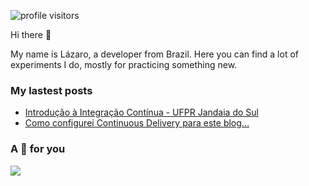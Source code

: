 ![profile visitors](https://visitor-badge.glitch.me/badge?page_id=lazaromenezes.porfile-views)

Hi there 👋

My name is Lázaro, a developer from Brazil. 
Here you can find a lot of experiments I do, mostly for practicing something new.

### My lastest posts
* [Introdução à Integração Contínua - UFPR Jandaia do Sul](http://www.lazarodm.com.br/post/ci-live/)
* [Como configurei Continuous Delivery para este blog...](http://www.lazarodm.com.br/post/blog-continuous-delivery/)

### A 🥠 for you 

![](http://images.lazarodm.com.br/image/fortune?fontSize=15)

<!--
**lazaromenezes/lazaromenezes** is a ✨ _special_ ✨ repository because its `README.md` (this file) appears on your GitHub profile.

Here are some ideas to get you started:

- 🔭 I’m currently working on ...
- 🌱 I’m currently learning ...
- 👯 I’m looking to collaborate on ...
- 🤔 I’m looking for help with ...
- 💬 Ask me about ...
- 📫 How to reach me: ...
- 😄 Pronouns: ...
- ⚡ Fun fact: ...
-->
